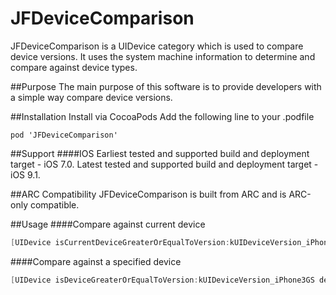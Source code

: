 # JFDeviceComparison
JFDeviceComparison is a UIDevice category which is used to compare device versions. It uses the system machine information to determine and compare against device types.

##Purpose
The main purpose of this software is to provide developers with a simple way compare device versions.

##Installation
Install via CocoaPods
Add the following line to your .podfile

```
pod 'JFDeviceComparison'
```
##Support
####IOS
Earliest tested and supported build and deployment target - iOS 7.0.
Latest tested and supported build and deployment target - iOS 9.1.

##ARC Compatibility
JFDeviceComparison is built from ARC and is ARC-only compatible. 

##Usage
####Compare against current device
``` objective-c
[UIDevice isCurrentDeviceGreaterOrEqualToVersion:kUIDeviceVersion_iPhone3GS];
```
####Compare against a specified device
``` objective-c
[UIDevice isDeviceGreaterOrEqualToVersion:kUIDeviceVersion_iPhone3GS deviceName:kUIDeviceVersion_iPhone6];
```
